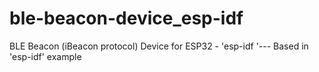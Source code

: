 # ble-beacon-device_esp-idf
BLE Beacon (iBeacon protocol) Device for ESP32 - 'esp-idf '--- Based in 'esp-idf' example

